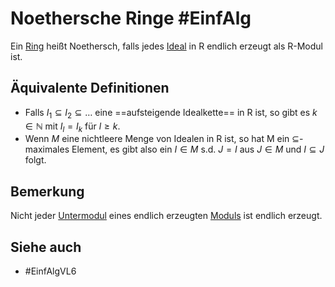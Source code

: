 # Noethersche Ringe #EinfAlg 
Ein [Ring](Einf.%20Alg/Definition/Ring.md) heißt Noethersch, falls jedes [Ideal](Einf.%20Alg/Definition/Ideal.md) in R endlich erzeugt als R-Modul ist.
## Äquivalente Definitionen
- Falls $I_1\subseteq I_2 \subseteq\dots$ eine ==aufsteigende Idealkette== in R ist, so gibt es $k\in \mathbb{N}$ mit $I_l=I_k$ für $l\geq k$.
- Wenn $M$ eine nichtleere Menge von Idealen in R ist, so hat M ein $\subseteq$-maximales Element, es gibt also ein $I\in M$ s.d. $J=I$ aus $J\in M$ und $I\subseteq J$ folgt.
## Bemerkung
Nicht jeder [Untermodul](Untermoduln.md) eines endlich erzeugten [Moduls](Moduln%20%C3%BCber%20Ringen.md) ist endlich erzeugt.
## Siehe auch
- #EinfAlgVL6